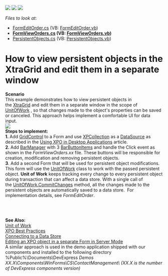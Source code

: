 <!-- default badges list -->
![](https://img.shields.io/endpoint?url=https://codecentral.devexpress.com/api/v1/VersionRange/128586458/13.1.4%2B)
[![](https://img.shields.io/badge/Open_in_DevExpress_Support_Center-FF7200?style=flat-square&logo=DevExpress&logoColor=white)](https://supportcenter.devexpress.com/ticket/details/E771)
[![](https://img.shields.io/badge/📖_How_to_use_DevExpress_Examples-e9f6fc?style=flat-square)](https://docs.devexpress.com/GeneralInformation/403183)
<!-- default badges end -->
<!-- default file list -->
*Files to look at*:

* [FormEditOrder.cs](./CS/FormEditOrder.cs) (VB: [FormEditOrder.vb](./VB/FormEditOrder.vb))
* **[FormViewOrders.cs](./CS/FormViewOrders.cs) (VB: [FormViewOrders.vb](./VB/FormViewOrders.vb))**
* [PersistentObjects.cs](./CS/PersistentObjects.cs) (VB: [PersistentObjects.vb](./VB/PersistentObjects.vb))
<!-- default file list end -->
# How to view persistent objects in the XtraGrid and edit them in a separate window


<p><strong>Scenario</strong><br />This example demonstrates how to view persistent objects in the <a href="https://documentation.devexpress.com/#windowsforms/clsDevExpressXtraGridGridControltopic">XtraGrid</a> and edit them in a separate window in the scope of <a href="https://documentation.devexpress.com/#XPO/CustomDocument2138">UnitOfWork</a> , so that changes made to the object's properties can be saved or canceled. This approach helps implement a comfortable UI for data input. <br /><img src="https://raw.githubusercontent.com/DevExpress-Examples/how-to-view-persistent-objects-in-the-xtragrid-and-edit-them-in-a-separate-window-e771/13.1.4+/media/4c9fb77b-2799-11e4-80b8-00155d624807.png"><br /><strong>Steps to implement:<br />1. </strong>Add <a href="https://documentation.devexpress.com/#windowsforms/clsDevExpressXtraGridGridControltopic">GridControl</a> to a Form and use <a href="https://documentation.devexpress.com/#XPO/clsDevExpressXpoXPCollectiontopic">XPCollection</a> as a <a href="https://documentation.devexpress.com/#WindowsForms/DevExpressXtraGridGridControl_DataSourcetopic">DataSource</a> as described in the <a href="https://docs.devexpress.com/XPO/2263/getting-started#using-xpo-in-desktop-applications">Using XPO in Desktop Applications</a> article.<br /><strong>2. </strong>Add <a href="https://documentation.devexpress.com/#windowsforms/clsDevExpressXtraBarsBarManagertopic">BarManager</a> with 3 <a href="https://documentation.devexpress.com/#windowsforms/clsDevExpressXtraBarsBarButtonItemtopic">BarButtonItems</a> and handle the Click event as shown in the <em>FormViewOrders.xx</em> file. These buttons will be responsible for creation, modification and removing persistent objects. <br /><strong>3</strong>. Add a second Form that will be used for persistent object modifications. This form will use the <a href="https://documentation.devexpress.com/#XPO/CustomDocument2138">UnitOfWork</a> class to work with the passed persistent object. <strong>Unit of Work</strong> keeps tracking every change to every persistent object during transaction that can affect a data store. With a single call of the <a href="https://documentation.devexpress.com/XPO/DevExpressXpoUnitOfWork_CommitChangestopic.aspx">UnitOfWork.CommitChanges</a> method, all the changes made to the persistent objects are automatically saved to a data store.  For implementation details, see <em>FormEditOrder</em>.<br /><br /></p>
<p> </p>
<p><strong>See Also:<br /></strong><a href="https://documentation.devexpress.com/#XPO/CustomDocument2138">Unit of Work</a> <br /><a href="https://www.devexpress.com/Support/Center/p/A2944">XPO Best Practices</a><br /><a href="https://documentation.devexpress.com/#XPO/CustomDocument2020">Connecting to a Data Store</a><br /><a href="https://www.devexpress.com/Support/Center/p/T210787">Editing an XPO object in a separate Form in Server Mode</a><br />A similar approach is used in the demo application shipped with our components and installed to the following directory %Public%\Documents\DevExpress<em> Demos XX.X\Components\WinForms\CS\ContactManagement\ (XX.X is the number of DevExpress components version)<br /></em></p>

<br/>



